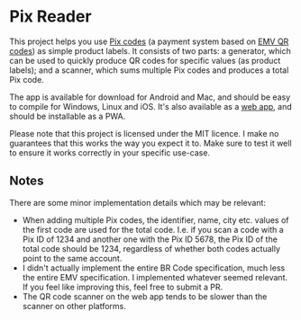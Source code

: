 # Pix Reader

This project helps you use [Pix codes](https://www.bcb.gov.br/estabilidadefinanceira/pix) (a payment system based on [EMV QR codes](https://www.emvco.com/emv-technologies/qr-codes/)) as simple product labels. It consists of two parts: a generator, which can be used to quickly produce QR codes for specific values (as product labels); and a scanner, which sums multiple Pix codes and produces a total Pix code.

The app is available for download for Android and Mac, and should be easy to compile for Windows, Linux and iOS. It's also available as a [web app](https://davystrong.github.io/pix_reader), and should be installable as a PWA.

Please note that this project is licensed under the MIT licence. I make no guarantees that this works the way you expect it to. Make sure to test it well to ensure it works correctly in your specific use-case.

## Notes

There are some minor implementation details which may be relevant:
* When adding multiple Pix codes, the identifier, name, city etc. values of the first code are used for the total code. I.e. if you scan a code with a Pix ID of 1234 and another one with the Pix ID 5678, the Pix ID of the total code should be 1234, regardless of whether both codes actually point to the same account.
* I didn't actually implement the entire BR Code specification, much less the entire EMV specification. I implemented whatever seemed relevant. If you feel like improving this, feel free to submit a PR.
* The QR code scanner on the web app tends to be slower than the scanner on other platforms.